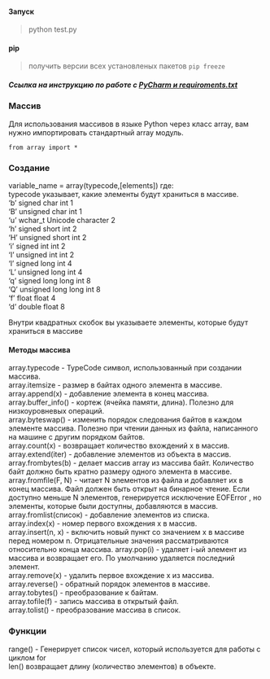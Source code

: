 #### Запуск    
> python test.py    

#### pip
> получить версии всех установленых пакетов ```pip freeze```

##### Ссылка на инструкцию по работе с [PyCharm и requiroments.txt](https://www.jetbrains.com/help/pycharm/managing-dependencies.html#create-requirements)


### Массив

Для использования массивов в языке Python через класс array, вам нужно импортировать стандартный array модуль.      
~~~
from array import *
~~~
    
    
### Создание 
variable_name = array(typecode,[elements])
где:     
typecode указывает, какие элементы будут храниться в массиве.     
‘b’	signed char	int	1         
‘B’	unsigned char	int	1    
‘u’	wchar_t	Unicode character	2    
‘h’	signed short	int	2     
‘H’	unsigned short	int	2     
‘i’	signed int	int	2      
‘I’	unsigned int	int	2      
‘l’	signed long	int	4     
‘L’	unsigned long	int	4     
‘q’	signed long long	int	8       
‘Q’	unsigned long long	int	8         
‘f’	float	float	4        
‘d’	double	float	8     
 
Внутри квадратных скобок вы указываете элементы, которые будут храниться в массиве 
  
#### Методы массива
array.typecode - TypeCode символ, использованный при создании массива.    
array.itemsize - размер в байтах одного элемента в массиве.    
array.append(х) - добавление элемента в конец массива.    
array.buffer_info() - кортеж (ячейка памяти, длина). Полезно для низкоуровневых операций.    
array.byteswap() - изменить порядок следования байтов в каждом элементе массива. Полезно при чтении данных из файла, написанного на машине с другим порядком байтов.     
array.count(х) - возвращает количество вхождений х в массив.    
array.extend(iter) - добавление элементов из объекта в массив.    
array.frombytes(b) - делает массив array из массива байт. Количество байт должно быть кратно размеру одного элемента в массиве.    
array.fromfile(F, N) - читает N элементов из файла и добавляет их в конец массива. Файл должен быть открыт на бинарное чтение. Если доступно меньше N элементов, генерируется исключение EOFError , но элементы, которые были доступны, добавляются в массив.     
array.fromlist(список) - добавление элементов из списка.      
array.index(х) - номер первого вхождения x в массив.    
array.insert(n, х) - включить новый пункт со значением х в массиве перед номером n. Отрицательные значения рассматриваются относительно конца массива.
array.pop(i) - удаляет i-ый элемент из массива и возвращает его. По умолчанию удаляется последний элемент.    
array.remove(х) - удалить первое вхождение х из массива.    
array.reverse() - обратный порядок элементов в массиве.    
array.tobytes() - преобразование к байтам.    
array.tofile(f) - запись массива в открытый файл.    
array.tolist() - преобразование массива в список.    

### Функции
range() - Генерирует список чисел, который используется для работы с циклом for    
len() возвращает длину (количество элементов) в объекте.     
